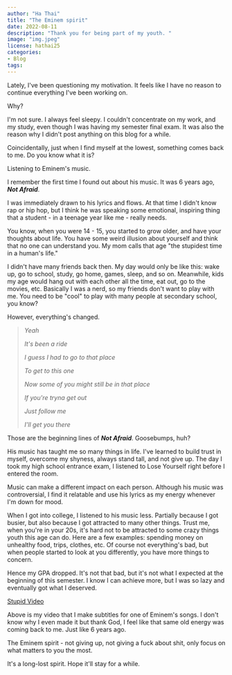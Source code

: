 ```yaml
---
author: "Ha Thai"
title: "The Eminem spirit"
date: 2022-08-11
description: "Thank you for being part of my youth.	"
image: "img.jpeg"
license: hathai25
categories:
- Blog
tags:
---
```


Lately, I've been questioning my motivation. It feels like I have no reason to continue everything I've been working on.

Why?

I'm not sure. I always feel sleepy. I couldn't concentrate on my work, and my study, even though I was having my semester final exam. It was also the reason why I didn't post anything on this blog for a while.

Coincidentally, just when I find myself at the lowest, something comes back to me. Do you know what it is?

Listening to Eminem's music.

I remember the first time I found out about his music. It was 6 years ago, ***Not Afraid***. 

I was immediately drawn to his lyrics and flows. At that time I didn't know rap or hip hop, but I think he was speaking some emotional, inspiring thing that a student - in a teenage year like me - really needs. 

You know, when you were 14 - 15, you started to grow older, and have your thoughts about life. You have some weird illusion about yourself and think that no one can understand you. My mom calls that age "the stupidest time in a human's life."

I didn't have many friends back then. My day would only be like this: wake up, go to school, study, go home, games, sleep, and so on. Meanwhile, kids my age would hang out with each other all the time, eat out, go to the movies, etc. Basically I was a nerd, so my friends don't want to play with me. You need to be "cool" to play with many people at secondary school, you know?

However, everything's changed.

>*Yeah*
>
>*It's been a ride*
>
>*I guess I had to go to that place*
>
>*To get to this one*
>
>*Now some of you might still be in that place*
>
>*If you're tryna get out*
>
>*Just follow me*
>
>*I'll get you there*

Those are the beginning lines of ***Not Afraid***. 
Goosebumps, huh?

His music has taught me so many things in life. I've learned to build trust in myself, overcome my shyness, always stand tall, and not give up. The day I took my high school entrance exam, I listened to Lose Yourself right before I entered the room. 

Music can make a different impact on each person. Although his music was controversial, I find it relatable and use his lyrics as my energy whenever I'm down for mood. 

When I got into college, I listened to his music less. Partially because I got busier, but also because I got attracted to many other things. Trust me, when you're in your 20s, it's hard not to be attracted to some crazy things youth this age can do. Here are a few examples: spending money on unhealthy food, trips, clothes, etc. Of course not everything's bad, but when people started to look at you differently, you have more things to concern.

Hence my GPA dropped. It's not that bad, but it's not what I expected at the beginning of this semester. I know I can achieve more, but I was so lazy and eventually got what I deserved.

[Stupid Video](https://www.youtube.com/watch?v=i0EA3ur5mj4)

Above is my video that I make subtitles for one of Eminem's songs. I don't know why I even made it but thank God, I feel like that same old energy was coming back to me. Just like 6 years ago. 

The Eminem spirit - not giving up, not giving a fuck about shit, only focus on what matters to you the most.

It's a long-lost spirit. Hope it'll stay for a while.






